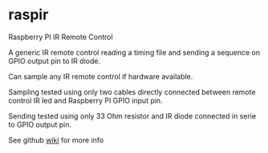 # raspir
Raspberry PI IR Remote Control

A generic IR remote control reading a timing file and sending a sequence on GPIO output pin to IR diode.

Can sample any IR remote control if hardware available. 

Sampling tested using only two cables directly connected between remote control IR led and Raspberry PI GPIO input pin. 

Sending tested using only 33 Ohm resistor and IR diode connected in serie to GPIO output pin.

See github [wiki](https://github.com/ultrapi/raspir/wiki) for more info
